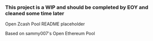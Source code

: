 ### This project is a WIP and should be completed by EOY and cleaned some time later

Open Zcash Pool README placeholder

Based on sammy007's Open Ethereum Pool